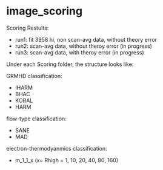 # image_scoring

Scoring Restults:
- run1: fit 3958 hi, non scan-avg data, without theory error
- run2: scan-avg data, without theroy error (in progress)
- run3: scan-avg data, with theroy error    (in progress)



Under each Scoring folder, the structure looks like:

GRMHD classification:
- IHARM
- BHAC
- KORAL
- HARM

flow-type classification:
- SANE
- MAD

electron-thermodyanmics classification:
- m_1_1_x (x= Rhigh = 1, 10, 20, 40, 80, 160)

